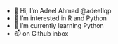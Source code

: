 - 👋 Hi, I’m Adeel Ahmad @adeellqp
- 👀 I’m interested in R and Python
- 🌱 I’m currently learning Python
- 📫 on Github inbox

<!---
adeellqp/adeellqp is a ✨ special ✨ repository because its `README.md` (this file) appears on your GitHub profile.
You can click the Preview link to take a look at your changes.
--->
